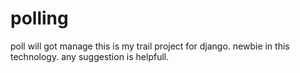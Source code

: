 # polling
poll will got manage
this is my trail project for django.
newbie in this technology.
any suggestion is helpfull.
